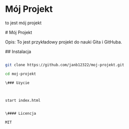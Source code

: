 # Mój Projekt

to
jest
mój
projekt





\# Mój Projekt



Opis: To jest przykładowy projekt do nauki Gita i GitHuba.



\## Instalacja



```bash

git clone https://github.com/janb12322/moj-projekt.git

cd moj-projekt

\### Uzycie



start index.html


\#### Licencja

MIT





